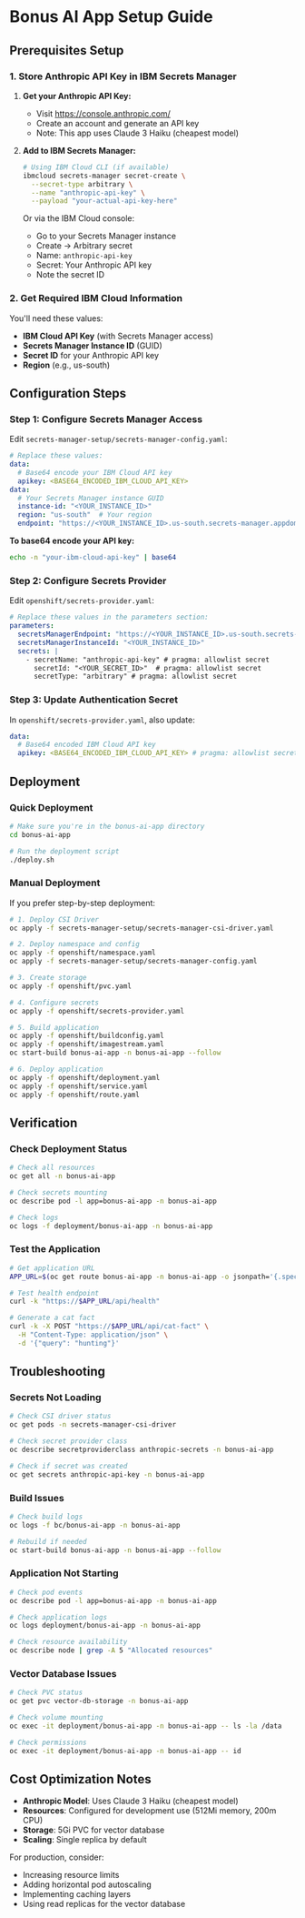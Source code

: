 # Bonus AI App Setup Guide

## Prerequisites Setup

### 1. Store Anthropic API Key in IBM Secrets Manager

1. **Get your Anthropic API Key:**
   - Visit https://console.anthropic.com/
   - Create an account and generate an API key
   - Note: This app uses Claude 3 Haiku (cheapest model)

2. **Add to IBM Secrets Manager:**
   ```bash
   # Using IBM Cloud CLI (if available)
   ibmcloud secrets-manager secret-create \
     --secret-type arbitrary \
     --name "anthropic-api-key" \
     --payload "your-actual-api-key-here"
   ```
   
   Or via the IBM Cloud console:
   - Go to your Secrets Manager instance
   - Create → Arbitrary secret
   - Name: `anthropic-api-key`
   - Secret: Your Anthropic API key
   - Note the secret ID

### 2. Get Required IBM Cloud Information

You'll need these values:
- **IBM Cloud API Key** (with Secrets Manager access)
- **Secrets Manager Instance ID** (GUID)
- **Secret ID** for your Anthropic API key
- **Region** (e.g., us-south)

## Configuration Steps

### Step 1: Configure Secrets Manager Access

Edit `secrets-manager-setup/secrets-manager-config.yaml`:

```yaml
# Replace these values:
data:
  # Base64 encode your IBM Cloud API key
  apikey: <BASE64_ENCODED_IBM_CLOUD_API_KEY>
data:
  # Your Secrets Manager instance GUID
  instance-id: "<YOUR_INSTANCE_ID>"
  region: "us-south"  # Your region
  endpoint: "https://<YOUR_INSTANCE_ID>.us-south.secrets-manager.appdomain.cloud"
```

**To base64 encode your API key:**
```bash
echo -n "your-ibm-cloud-api-key" | base64
```

### Step 2: Configure Secrets Provider

Edit `openshift/secrets-provider.yaml`:

```yaml
# Replace these values in the parameters section:
parameters:
  secretsManagerEndpoint: "https://<YOUR_INSTANCE_ID>.us-south.secrets-manager.appdomain.cloud" # pragma: allowlist secret
  secretsManagerInstanceId: "<YOUR_INSTANCE_ID>" 
  secrets: |
    - secretName: "anthropic-api-key" # pragma: allowlist secret
      secretId: "<YOUR_SECRET_ID>"  # pragma: allowlist secret
      secretType: "arbitrary" # pragma: allowlist secret
```

### Step 3: Update Authentication Secret

In `openshift/secrets-provider.yaml`, also update:

```yaml
data:
  # Base64 encoded IBM Cloud API key
  apikey: <BASE64_ENCODED_IBM_CLOUD_API_KEY> # pragma: allowlist secret
```

## Deployment

### Quick Deployment

```bash
# Make sure you're in the bonus-ai-app directory
cd bonus-ai-app

# Run the deployment script
./deploy.sh
```

### Manual Deployment

If you prefer step-by-step deployment:

```bash
# 1. Deploy CSI Driver
oc apply -f secrets-manager-setup/secrets-manager-csi-driver.yaml

# 2. Deploy namespace and config
oc apply -f openshift/namespace.yaml
oc apply -f secrets-manager-setup/secrets-manager-config.yaml

# 3. Create storage
oc apply -f openshift/pvc.yaml

# 4. Configure secrets
oc apply -f openshift/secrets-provider.yaml

# 5. Build application
oc apply -f openshift/buildconfig.yaml
oc apply -f openshift/imagestream.yaml
oc start-build bonus-ai-app -n bonus-ai-app --follow

# 6. Deploy application
oc apply -f openshift/deployment.yaml
oc apply -f openshift/service.yaml
oc apply -f openshift/route.yaml
```

## Verification

### Check Deployment Status

```bash
# Check all resources
oc get all -n bonus-ai-app

# Check secrets mounting
oc describe pod -l app=bonus-ai-app -n bonus-ai-app

# Check logs
oc logs -f deployment/bonus-ai-app -n bonus-ai-app
```

### Test the Application

```bash
# Get application URL
APP_URL=$(oc get route bonus-ai-app -n bonus-ai-app -o jsonpath='{.spec.host}')

# Test health endpoint
curl -k "https://$APP_URL/api/health"

# Generate a cat fact
curl -k -X POST "https://$APP_URL/api/cat-fact" \
  -H "Content-Type: application/json" \
  -d '{"query": "hunting"}'
```

## Troubleshooting

### Secrets Not Loading

```bash
# Check CSI driver status
oc get pods -n secrets-manager-csi-driver

# Check secret provider class
oc describe secretproviderclass anthropic-secrets -n bonus-ai-app

# Check if secret was created
oc get secrets anthropic-api-key -n bonus-ai-app
```

### Build Issues

```bash
# Check build logs
oc logs -f bc/bonus-ai-app -n bonus-ai-app

# Rebuild if needed
oc start-build bonus-ai-app -n bonus-ai-app --follow
```

### Application Not Starting

```bash
# Check pod events
oc describe pod -l app=bonus-ai-app -n bonus-ai-app

# Check application logs
oc logs deployment/bonus-ai-app -n bonus-ai-app

# Check resource availability
oc describe node | grep -A 5 "Allocated resources"
```

### Vector Database Issues

```bash
# Check PVC status
oc get pvc vector-db-storage -n bonus-ai-app

# Check volume mounting
oc exec -it deployment/bonus-ai-app -n bonus-ai-app -- ls -la /data

# Check permissions
oc exec -it deployment/bonus-ai-app -n bonus-ai-app -- id
```

## Cost Optimization Notes

- **Anthropic Model**: Uses Claude 3 Haiku (cheapest model)
- **Resources**: Configured for development use (512Mi memory, 200m CPU)
- **Storage**: 5Gi PVC for vector database
- **Scaling**: Single replica by default

For production, consider:
- Increasing resource limits
- Adding horizontal pod autoscaling  
- Implementing caching layers
- Using read replicas for the vector database

